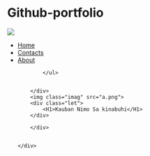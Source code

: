 # Github-portfolio
<html lang="en">
<head>
    <meta charset="UTF-8">
    <meta name="viewport" content="width=device-width, initial-scale=1.0">
    <link rel="stylesheet" href="style.css">
    <title>Busa Drink</title>
</head>
<body>
    <div class="buls">
        <div class="navbar">
            <img src="d.jpg" class="log">
            <ul>
                <li><a href="#">Home</a></li>
                <li><a href="#">Contacts</a></li>
                <li><a href="#">About</a></li>

            </ul>
            

        </div>
        <img class="imag" src="a.png">
        <div class="let">
            <H1>Kauban Nimo Sa kinabuhi</H1>
        </div>
     
        </div>
    

    </div>
   


 
    

